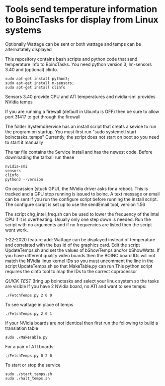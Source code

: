 # Tools send temperature information to BoincTasks for display from Linux systems
Optionally Wattage can be sent or both wattage and temps can be alternatately displayed

This repository contains bash scripts and python code that send temperature info
to BoincTasks.  You need python version 3,  lm-sensors 3.40 and (optional) clinfo.  
```
sudo apt-get install python3;
sudo apt-get install m-sensors;
sudo apt-get install clinfo
```
Sensors 3.40 provide CPU and ATI temperatures and nvidia-smi provides NVidia temps

If you are running a firewall (default in Ubuntu is OFF) then be sure to allow 
port 31417 to get through the firewall

The folder SystemdService has an install script that creats a sevice to run
the program on startup.  You must first run  "sudo systemctl start boinctasks_temps"
Currently, the script does not start on boot so you need to start it manually

The tar file contains the Service install and has the newest code.
Before downloading the tarball run these
```
nvidia-smi
sensors
clinfo
python3 --version
```

On occassion (stuck GPU), the NVidia driver asks for a reboot.  This is tracked and
a GPU stop running is issued to boinc.  A text message or email can be sent if you
run the configure script before running the install script.  The configure script is
set up to use the sendEmail tool, version 1.56

The script chg_intel_freq.sh can be used to lower the frequency of the Intel CPU if it is
overheating. Usually only one step down is needed.  Run the script with no arguments
and if no frequencies are listed then the script wont work.

1-22-2020 feature add:  Wattage can be displayed instead of temperature and
correlated with the bus id of the graphics card.  Edit the script UpdateTemps.sh and
set the values of bShowTemps and/or bShowWatts.  If you have different quality video
boards then the BOINC board IDs will not match the NVidia linux kernel IDs so 
you must uncomment the line in the script UpdateTemps.sh so that MakeTable.py can run
This python script requires the clnfo tool to map the IDs to the correct coprocessor

*QUICK TEST*
Bring up boinctasks and select your linux system so the tasks are visible
If you have 2 NVidia board, no ATI and want to see temps:
```
./FetchTemps.py 2 0 0
```
To see wattage in place of temps
```
./FetchTemps.py 2 0 1
```
If your NVidia boards are not identical then first run the following to build a translation table
```
sudo ./MakeTable.py
```
For a pair of ATI boards:
```
./FetchTemps.py 0 2 0
```
To start or stop the service
```
sudo ./start_temps.sh
sudo ./halt_temps.sh
```
